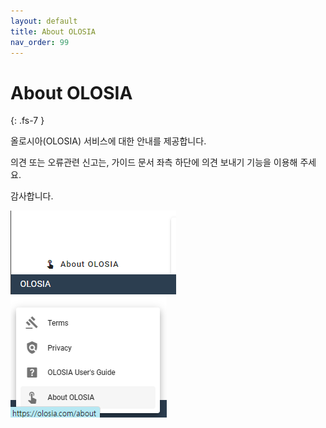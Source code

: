 ```yaml
---
layout: default
title: About OLOSIA
nav_order: 99
---
```


# About OLOSIA
{: .fs-7 }

올로시아(OLOSIA) 서비스에 대한 안내를 제공합니다.

의견 또는 오류관련 신고는, 가이드 문서 좌측 하단에 의견 보내기 기능을 이용해 주세요.

감사합니다.

![about](/assets/images/about.png)
![about-menu](/assets/images/about-menu.png)

